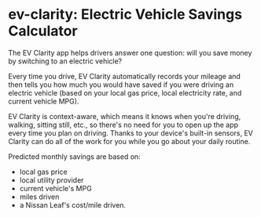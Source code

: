 # ev-clarity: Electric Vehicle Savings Calculator

The EV Clarity app helps drivers answer one question: will you save money by switching to an electric vehicle?

Every time you drive, EV Clarity automatically records your mileage and then tells you how much you would have saved if you were driving an electric vehicle (based on your local gas price, local electricity rate, and current vehicle MPG).

EV Clarity is context-aware, which means it knows when you're driving, walking, sitting still, etc., so there's no need for you to open up the app every time you plan on driving. Thanks to your device's built-in sensors, EV Clarity can do all of the work for you while you go about your daily routine. 

Predicted monthly savings are based on:

- local gas price
- local utility provider
- current vehicle's MPG
- miles driven
- a Nissan Leaf's cost/mile driven.



